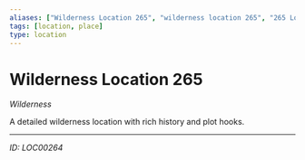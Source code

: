 ```yaml
---
aliases: ["Wilderness Location 265", "wilderness location 265", "265 Location Wilderness"]
tags: [location, place]
type: location
---
```


# Wilderness Location 265

*Wilderness*

A detailed wilderness location with rich history and plot hooks.

---
*ID: LOC00264*